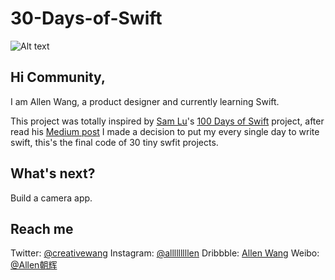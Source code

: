 # 30-Days-of-Swift
![Alt text](https://pbs.twimg.com/media/CbGZWRPVAAE0ARE.jpg:large)

## Hi Community, ##

I am Allen Wang, a product designer and currently learning Swift.

This project was totally inspired by [Sam Lu](https://twitter.com/samvlu)'s [100 Days of Swift](http://samvlu.com/index.html) project, after read his [Medium post](https://medium.com/@samvlu/100-days-of-swift-736d45a19b63#.ayz5vx6mc) I made a decision to put my every single day to write swift, this's the final code of 30 tiny swfit projects.

## What's next? ##

Build a camera app.

## Reach me ##

Twitter: [@creativewang](https://twitter.com/creativewang)
Instagram: [@alllllllllen](https://www.instagram.com/allllllllllen/)
Dribbble: [Allen Wang](https://dribbble.com/openallen)
Weibo: [@Allen朝辉](http://weibo.com/wangchaohui)

